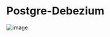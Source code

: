 # Postgre-Debezium

![image](https://user-images.githubusercontent.com/21373505/134988616-2d26e018-48fb-4330-83a8-84e928006ea7.png)
